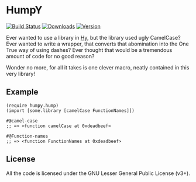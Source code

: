 HumpY
=====

[![Build Status](https://travis-ci.org/algernon/HumpY.png?branch=master)](https://travis-ci.org/algernon/HumpY)
[![Downloads](https://pypip.in/d/humpy/badge.png)](https://crate.io/packages/humpy)
[![Version](https://pypip.in/v/humpy/badge.png)](https://crate.io/packages/humpy)

Ever wanted to use a library in [Hy][hylang], but the library used
ugly CamelCase? Ever wanted to write a wrapper, that converts that
abomination into the One True way of using dashes? Ever thought that
would be a tremendous amount of code for no good reason?

Wonder no more, for all it takes is one clever macro, neatly contained
in this very library!

 [hylang]: http://hylang.org/

Example
-------

```hy
(require humpy.hump)
(import [some.library [camelCase FunctionNames]])

#@camel-case
;; => <function camelCase at 0xdeadbeef>

#@Function-names
;; => <function FunctionNames at 0xdeadbeef>
```

License
-------

All the code is licensed under the GNU Lesser General Public License
(v3+).

